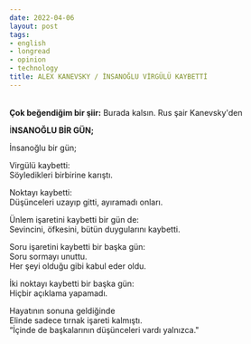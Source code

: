 ```yaml
---
date: 2022-04-06
layout: post
tags:
- english
- longread
- opinion
- technology
title: ALEX KANEVSKY / İNSANOĞLU VİRGÜLÜ KAYBETTİ
---
```


######   
  

**Çok beğendiğim bir şiir:** Burada kalsın. Rus şair Kanevsky'den

İ**NSANOĞLU BİR GÜN;**

İnsanoğlu bir gün;

Virgülü kaybetti:  
Söyledikleri birbirine karıştı.

Noktayı kaybetti:  
Düşünceleri uzayıp gitti, ayıramadı onları.

Ünlem işaretini kaybetti bir gün de:  
Sevincini, öfkesini, bütün duygularını kaybetti.

Soru işaretini kaybetti bir başka gün:  
Soru sormayı unuttu.  
Her şeyi olduğu gibi kabul eder oldu.

İki noktayı kaybetti bir başka gün:  
Hiçbir açıklama yapamadı.

Hayatının sonuna geldiğinde  
Elinde sadece tırnak işareti kalmıştı.  
“İçinde de başkalarının düşünceleri vardı yalnızca."
